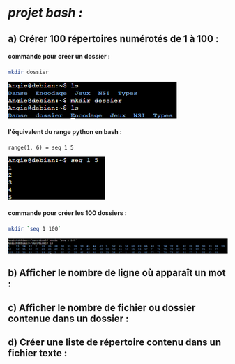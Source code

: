 # *projet bash :*

## a) Crérer 100 répertoires numérotés de 1 à 100 :

#### commande pour créer un dossier :

```sh
mkdir dossier
```
<img src="https://raw.githubusercontent.com/Antoine-pa/mini-projets-NSI/master/mkdir_command.PNG" />

#### l'équivalent du range python en bash :
```
range(1, 6) = seq 1 5
```
<img src="https://raw.githubusercontent.com/Antoine-pa/mini-projets-NSI/master/seq_command.PNG" />

#### commande pour créer les 100 dossiers :

```sh
mkdir `seq 1 100`
```
<img src="https://raw.githubusercontent.com/Antoine-pa/mini-projets-NSI/master/mkdir_100.PNG" />

## b) Afficher le nombre de ligne où apparaît un mot :

## c) Afficher le nombre de fichier ou dossier contenue dans un dossier :

## d) Créer une liste de répertoire contenu dans un fichier texte :
